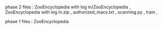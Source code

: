phase 2 files :
ZooEncyclopedia with log in/ZooEncyclopedia , 
ZooEncyclopedia with log in.zip , 
authorized_macs.txt , 
scanning.py , 
train , 


phase 1 files :
ZooEncyclopedia

